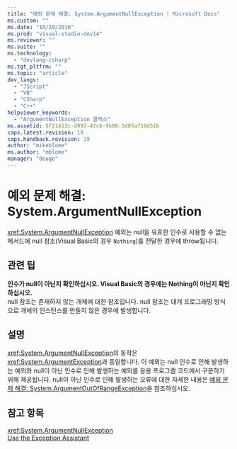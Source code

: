 ```yaml
---
title: "예외 문제 해결: System.ArgumentNullException | Microsoft Docs"
ms.custom: ""
ms.date: "10/29/2016"
ms.prod: "visual-studio-dev14"
ms.reviewer: ""
ms.suite: ""
ms.technology: 
  - "devlang-csharp"
ms.tgt_pltfrm: ""
ms.topic: "article"
dev_langs: 
  - "JScript"
  - "VB"
  - "CSharp"
  - "C++"
helpviewer_keywords: 
  - "ArgumentNullException 클래스"
ms.assetid: 5f21413c-d997-47c6-9b06-3d85a719d51b
caps.latest.revision: 19
caps.handback.revision: 19
author: "mikeblome"
ms.author: "mblome"
manager: "douge"
---
```

# 예외 문제 해결: System.ArgumentNullException
<xref:System.ArgumentNullException> 예외는 null을 유효한 인수로 사용할 수 없는 메서드에 null 참조\(Visual Basic의 경우 `Nothing`\)를 전달한 경우에 throw됩니다.  
  
## 관련 팁  
 **인수가 null이 아닌지 확인하십시오. Visual Basic의 경우에는 Nothing이 아닌지 확인하십시오.**  
 null 참조는 존재하지 않는 개체에 대한 참조입니다. null 참조는 대개 프로그래밍 방식으로 개체의 인스턴스를 만들지 않은 경우에 발생합니다.  
  
## 설명  
 <xref:System.ArgumentNullException>의 동작은 <xref:System.ArgumentException>과 동일합니다. 이 예외는 null 인수로 인해 발생하는 예외와 null이 아닌 인수로 인해 발생하는 예외를 응용 프로그램 코드에서 구분하기 위해 제공됩니다. null이 아닌 인수로 인해 발생하는 오류에 대한 자세한 내용은 [예외 문제 해결: System.ArgumentOutOfRangeException](../misc/troubleshooting-exceptions-system-argumentoutofrangeexception.md)을 참조하십시오.  
  
## 참고 항목  
 <xref:System.ArgumentNullException>   
 [Use the Exception Assistant](../Topic/How%20to:%20Use%20the%20Exception%20Assistant.md)